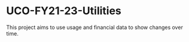 # UCO-FY21-23-Utilities
This project aims to use usage and financial data to show changes over time.

